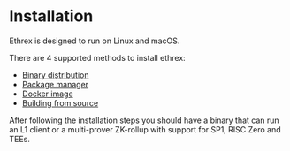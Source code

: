 # Installation

Ethrex is designed to run on Linux and macOS.

There are 4 supported methods to install ethrex:

- [Binary distribution](./binary_distribution.md)
- [Package manager](./package_manager.md)
- [Docker image](./docker_images.md)
- [Building from source](./building_from_source.md)

After following the installation steps you should have a binary that can run an L1 client or a multi-prover ZK-rollup with support for SP1, RISC Zero and TEEs.
